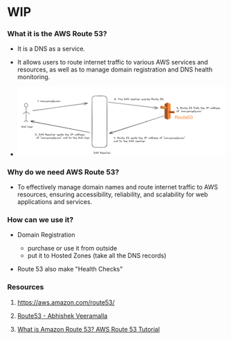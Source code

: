 # WIP

### What it is the AWS Route 53?

- It is a DNS as a service.

- It allows users to route internet traffic to various AWS services and resources, as well as to manage domain registration and DNS health monitoring.

- ![Route53](route53.png)
 
### Why do we need AWS Route 53?

- To effectively manage domain names and route internet traffic to AWS resources, ensuring accessibility, reliability, and scalability for web applications and services.

### How can we use it?

- Domain Registration
   - purchase or use it from outside
   - put it to Hosted Zones (take all the DNS records)

- Route 53 also make "Health Checks"

### Resources

1. https://aws.amazon.com/route53/

2. [Route53 - Abhishek Veeramalla](https://www.youtube.com/watch?v=6BoTfTtNsGU)

3. [What is Amazon Route 53? AWS Route 53 Tutorial](https://intellipaat.com/blog/what-is-aws-route53/)